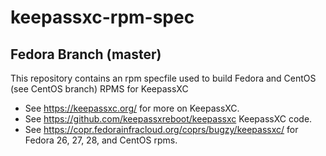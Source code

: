 # keepassxc-rpm-spec
## Fedora Branch (master)
This repository contains an rpm specfile used to build Fedora and CentOS (see CentOS branch) RPMS for KeepassXC
- See https://keepassxc.org/ for more on KeepassXC.
- See https://github.com/keepassxreboot/keepassxc KeepassXC code.
- See https://copr.fedorainfracloud.org/coprs/bugzy/keepassxc/ for Fedora 26, 27, 28, and CentOS rpms.
